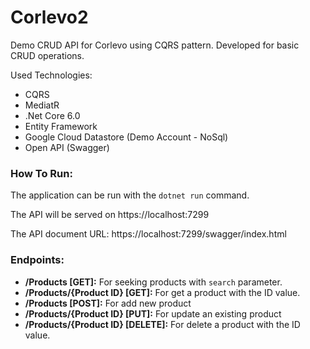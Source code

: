 # Corlevo2
Demo CRUD API for Corlevo using CQRS pattern. Developed for basic CRUD operations.

Used Technologies:

* CQRS
* MediatR
* .Net Core 6.0
* Entity Framework
* Google Cloud Datastore (Demo Account - NoSql)
* Open API (Swagger)

### How To Run:
The application can be run with the `dotnet run` command.

The API will be served on https://localhost:7299

The API document URL: https://localhost:7299/swagger/index.html


### Endpoints:
* **/Products [GET]:** For seeking products with `search` parameter.
* **/Products/{Product ID} [GET]:** For get a product with the ID value.
* **/Products [POST]:** For add new product
* **/Products/{Product ID} [PUT]:** For update an existing product
* **/Products/{Product ID} [DELETE]:** For delete a product with the ID value.
